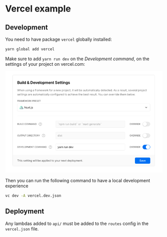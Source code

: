# Vercel example

## Development

You need to have package `vercel` globally installed:

```sh
yarn global add vercel
```

Make sure to add `yarn run dev` on the _Development command_, on the settings of your project on vercel.com:

![vercel settings](vercel-settings.png)

Then you can run the following command to have a local development experience

```sh
vc dev -A vercel.dev.json
```

## Deployment

Any lambdas added to `api/` must be added to the `routes` config in the `vercel.json` file.
